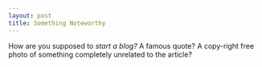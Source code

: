 ```yaml
---
layout: post
title: Something Noteworthy
---
```


How are you supposed to _start a blog?_ A famous quote? A copy-right free photo of something completely unrelated to the article?
